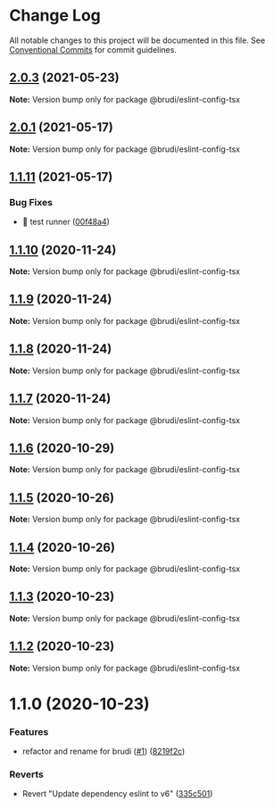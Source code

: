 # Change Log

All notable changes to this project will be documented in this file.
See [Conventional Commits](https://conventionalcommits.org) for commit guidelines.

## [2.0.3](https://github.com/brudi/eslint-config/compare/@brudi/eslint-config-tsx@2.0.1...@brudi/eslint-config-tsx@2.0.3) (2021-05-23)

**Note:** Version bump only for package @brudi/eslint-config-tsx





## [2.0.1](https://github.com/brudi/eslint-config/compare/@brudi/eslint-config-tsx@1.1.11...@brudi/eslint-config-tsx@2.0.1) (2021-05-17)

**Note:** Version bump only for package @brudi/eslint-config-tsx





## [1.1.11](https://github.com/brudi/eslint-config/compare/@brudi/eslint-config-tsx@1.1.10...@brudi/eslint-config-tsx@1.1.11) (2021-05-17)


### Bug Fixes

* 🐛 test runner ([00f48a4](https://github.com/brudi/eslint-config/commit/00f48a4dd2cf67ca538570a805f2728279304ffc))





## [1.1.10](https://github.com/brudi/eslint-config/compare/@brudi/eslint-config-tsx@1.1.9...@brudi/eslint-config-tsx@1.1.10) (2020-11-24)

**Note:** Version bump only for package @brudi/eslint-config-tsx





## [1.1.9](https://github.com/brudi/eslint-config/compare/@brudi/eslint-config-tsx@1.1.6...@brudi/eslint-config-tsx@1.1.9) (2020-11-24)

**Note:** Version bump only for package @brudi/eslint-config-tsx





## [1.1.8](https://github.com/brudi/eslint-config/compare/@brudi/eslint-config-tsx@1.1.6...@brudi/eslint-config-tsx@1.1.8) (2020-11-24)

**Note:** Version bump only for package @brudi/eslint-config-tsx





## [1.1.7](https://github.com/brudi/eslint-config/compare/@brudi/eslint-config-tsx@1.1.6...@brudi/eslint-config-tsx@1.1.7) (2020-11-24)

**Note:** Version bump only for package @brudi/eslint-config-tsx





## [1.1.6](https://github.com/brudi/eslint-config/compare/@brudi/eslint-config-tsx@1.1.5...@brudi/eslint-config-tsx@1.1.6) (2020-10-29)

**Note:** Version bump only for package @brudi/eslint-config-tsx





## [1.1.5](https://github.com/brudi/eslint-config/compare/@brudi/eslint-config-tsx@1.1.4...@brudi/eslint-config-tsx@1.1.5) (2020-10-26)

**Note:** Version bump only for package @brudi/eslint-config-tsx





## [1.1.4](https://github.com/brudi/eslint-config/compare/@brudi/eslint-config-tsx@1.1.3...@brudi/eslint-config-tsx@1.1.4) (2020-10-26)

**Note:** Version bump only for package @brudi/eslint-config-tsx





## [1.1.3](https://github.com/brudi/eslint-config/compare/@brudi/eslint-config-tsx@1.1.2...@brudi/eslint-config-tsx@1.1.3) (2020-10-23)

**Note:** Version bump only for package @brudi/eslint-config-tsx





## [1.1.2](https://github.com/brudi/eslint-config/compare/@brudi/eslint-config-tsx@1.1.0...@brudi/eslint-config-tsx@1.1.2) (2020-10-23)

**Note:** Version bump only for package @brudi/eslint-config-tsx





# 1.1.0 (2020-10-23)


### Features

* refactor and rename for brudi ([#1](https://github.com/brudi/eslint-config/issues/1)) ([8219f2c](https://github.com/brudi/eslint-config/commit/8219f2cf169096344f1fe36c317fc48b41abe29b))


### Reverts

* Revert "Update dependency eslint to v6" ([335c501](https://github.com/brudi/eslint-config/commit/335c50104de590c5f1ca3defe7377027b61f6bc0))
